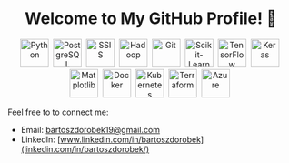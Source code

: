 <h1 align="center"> Welcome to My GitHub Profile! 👋</h1>

<p align="center">
    <img src="https://cdn.jsdelivr.net/gh/devicons/devicon@latest/icons/python/python-original-wordmark.svg" height="50" title="Python" alt="Python"/>&nbsp;
    <img src="https://cdn.jsdelivr.net/gh/devicons/devicon@latest/icons/postgresql/postgresql-original.svg" height="50" title="PostgreSQL" alt="PostgreSQL"/>&nbsp;
    <img src="https://cdn.jsdelivr.net/gh/devicons/devicon@latest/icons/microsoftsqlserver/microsoftsqlserver-plain-wordmark.svg" height="50" title="SSIS" alt="SSIS"/>&nbsp;
    <img src="https://cdn.jsdelivr.net/gh/devicons/devicon@latest/icons/hadoop/hadoop-original.svg" height="50" title="Hadoop" alt="Hadoop"/>&nbsp;
    <img src="https://cdn.jsdelivr.net/gh/devicons/devicon@latest/icons/git/git-original.svg" height="50" title="Git" alt="Git"/>&nbsp;
    <img src="https://cdn.jsdelivr.net/gh/devicons/devicon@latest/icons/scikitlearn/scikitlearn-original.svg" height="50" title="Scikit-Learn" alt="Scikit-Learn"/>&nbsp;
    <img src="https://cdn.jsdelivr.net/gh/devicons/devicon@latest/icons/tensorflow/tensorflow-original.svg" height="50" title="TensorFlow" alt="TensorFlow"/>&nbsp;
    <img src="https://cdn.jsdelivr.net/gh/devicons/devicon@latest/icons/keras/keras-original.svg" height="50" title="Keras" alt="Keras"/>&nbsp;
    <img src="https://cdn.jsdelivr.net/gh/devicons/devicon@latest/icons/matplotlib/matplotlib-original.svg" height="50" title="Matplotlib" alt="Matplotlib"/>&nbsp;
    <img src="https://cdn.jsdelivr.net/gh/devicons/devicon@latest/icons/docker/docker-original.svg" height="50" title="Docker" alt="Docker"/>&nbsp;
    <img src="https://cdn.jsdelivr.net/gh/devicons/devicon@latest/icons/kubernetes/kubernetes-original.svg" height="50" title="Kubernetes" alt="Kubernetes"/>&nbsp;
    <img src="https://cdn.jsdelivr.net/gh/devicons/devicon@latest/icons/terraform/terraform-original.svg" height="50" title="Terraform" alt="Terraform"/>&nbsp;
    <img src="https://cdn.jsdelivr.net/gh/devicons/devicon@latest/icons/azure/azure-original.svg" height="50" title="Azure" alt="Azure"/>&nbsp;

</p>

<!--You can find more about my professional experience in my CV: [View My CV](https://flowcv.com/resume/t4fbqurn3i) -->

Feel free to to connect me:

- Email: [bartoszdorobek19@gmail.com](mailto:bartoszdorobek19+github_readme@gmail.com)
- LinkedIn: [www.linkedin.com/in/bartoszdorobek](linkedin.com/in/bartoszdorobek/) 

